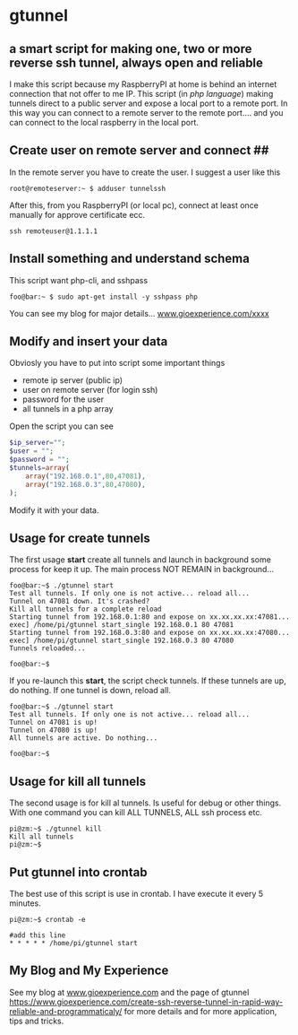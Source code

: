 # gtunnel
## a smart script for making one, two or more reverse ssh tunnel, always open and reliable ##

I make this script because my RaspberryPI at home is behind an internet connection that not offer to me IP. This script (in *php language*) making tunnels direct to a public server and expose a local port to a remote port. In this way you can connect to a remote server to the remote port.... and you can connect to the local raspberry in the local port.

## Create user on remote server and connect ##
In the remote server you have to create the user. I suggest a user like this

```console
root@remoteserver:~ $ adduser tunnelssh
```
After this, from you RaspberryPI (or local pc), connect at least once manually for approve certificate ecc.

```console
ssh remoteuser@1.1.1.1
```

## Install something and understand schema ##

This script want php-cli, and sshpass

```console
foo@bar:~ $ sudo apt-get install -y sshpass php
```
You can see my blog for major details... www.gioexperience.com/xxxx


## Modify and insert your data ##

Obviosly you have to put into script some important things
- remote ip server (public ip)
- user on remote server (for login ssh)
- password for the user
- all tunnels in a php array

Open the script you can see

```php
$ip_server="";
$user = "";
$password = "";
$tunnels=array(
	array("192.168.0.1",80,47081),
	array("192.168.0.3",80,47080),
);
```

Modify it with your data.

## Usage for create tunnels ##

The first usage **start** create all tunnels and launch in background some process for keep it up. The main process NOT REMAIN in background...

```console
foo@bar:~$ ./gtunnel start
Test all tunnels. If only one is not active... reload all...
Tunnel on 47081 down. It's crashed?
Kill all tunnels for a complete reload
Starting tunnel from 192.168.0.1:80 and expose on xx.xx.xx.xx:47081...
exec] /home/pi/gtunnel start_single 192.168.0.1 80 47081
Starting tunnel from 192.168.0.3:80 and expose on xx.xx.xx.xx:47080...
exec] /home/pi/gtunnel start_single 192.168.0.3 80 47080
Tunnels reloaded...

foo@bar:~$
```

If you re-launch this **start**, the script check tunnels. If these tunnels are up, do nothing. If one tunnel is down, reload all.

```console
foo@bar:~$ ./gtunnel start
Test all tunnels. If only one is not active... reload all...
Tunnel on 47081 is up!
Tunnel on 47080 is up!
All tunnels are active. Do nothing...

foo@bar:~$
```
## Usage for kill all tunnels ##

The second usage is for kill al tunnels. Is useful for debug or other things. With one command you can kill ALL TUNNELS, ALL ssh process etc.

```console
pi@zm:~$ ./gtunnel kill
Kill all tunnels
pi@zm:~$
```
## Put gtunnel into crontab ##

The best use of this script is use in crontab. I have execute it every 5 minutes.

```console
pi@zm:~$ crontab -e

#add this line
* * * * * /home/pi/gtunnel start
```

## My Blog and My Experience ##

See my blog at www.gioexperience.com 
and the page of gtunnel https://www.gioexperience.com/create-ssh-reverse-tunnel-in-rapid-way-reliable-and-programmaticaly/
for more details and for more application, tips and tricks.
